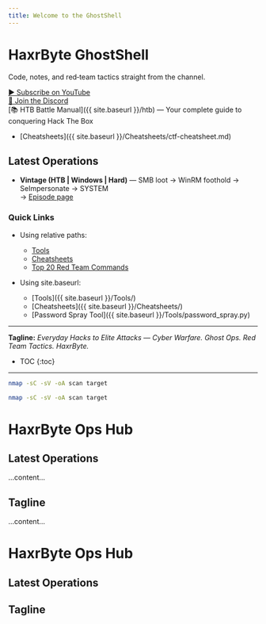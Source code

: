 ```yaml
---
title: Welcome to the GhostShell
---
```


# HaxrByte GhostShell

Code, notes, and red‑team tactics straight from the channel.

[▶️ Subscribe on YouTube](https://www.youtube.com/@haxrbyte)  
[💬 Join the Discord](https://haxrbyte.com/discord)  
[📚 HTB Battle Manual]({{ site.baseurl }}/htb) — Your complete guide to conquering Hack The Box
 - [Cheatsheets]({{ site.baseurl }}/Cheatsheets/ctf-cheatsheet.md)

## Latest Operations
- **Vintage (HTB | Windows | Hard)** — SMB loot → WinRM foothold → SeImpersonate → SYSTEM  
  → [Episode page](/episodes/2025-08-23-vintage-htb)

### Quick Links
- Using relative paths:
  - [Tools](../Tools/) 
  - [Cheatsheets](../Cheatsheets/)
  - [Top 20 Red Team Commands](../Cheatsheets/Topp-20-RedTeam-Commands.md)

- Using site.baseurl:
  - [Tools]({{ site.baseurl }}/Tools/) 
  - [Cheatsheets]({{ site.baseurl }}/Cheatsheets/)
  - [Password Spray Tool]({{ site.baseurl }}/Tools/password_spray.py)

---

**Tagline:** *Everyday Hacks to Elite Attacks — Cyber Warfare. Ghost Ops. Red Team Tactics. HaxrByte.*


* TOC
{:toc}

---

```bash
nmap -sC -sV -oA scan target
```


```bash
nmap -sC -sV -oA scan target
```



# HaxrByte Ops Hub

## Latest Operations
...content...

## Tagline
...content...



# HaxrByte Ops Hub
## Latest Operations
## Tagline

